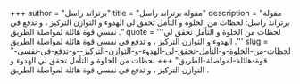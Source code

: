 +++
author = "برتراند راسل"
title = "مقولة برتراند راسل"
description = "مقولة برتراند راسل: لحظات من الخلوة و التأمل تحقق لي الهدوء و التوازن التركيز ، و تدفع في نفسي قوة هائلة لمواصلة الطريق ."
quote = '''لحظات من الخلوة و التأمل تحقق لي الهدوء و التوازن التركيز ، و تدفع في نفسي قوة هائلة لمواصلة الطريق .'''
slug = "لحظات-من-الخلوة-و-التأمل-تحقق-لي-الهدوء-و-التوازن-التركيز--و-تدفع-في-نفسي-قوة-هائلة-لمواصلة-الطريق"
+++
لحظات من الخلوة و التأمل تحقق لي الهدوء و التوازن التركيز ، و تدفع في نفسي قوة هائلة لمواصلة الطريق .
